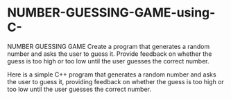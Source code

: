 # NUMBER-GUESSING-GAME-using-C-
NUMBER GUESSING GAME
Create a program that generates a random number and asks the
user to guess it. Provide feedback on whether the guess is too
high or too low until the user guesses the correct number.

Here is a simple C++ program that generates a random number and asks the user to guess it, providing feedback on whether the guess is too high or too low until the user guesses the correct number.
